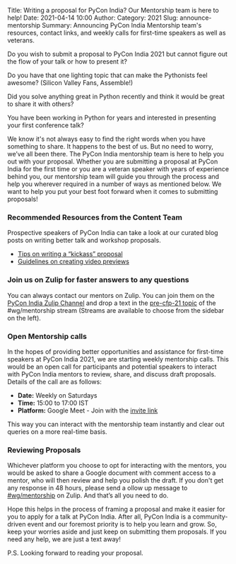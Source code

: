 Title: Writing a proposal for PyCon India? Our Mentorship team is here to help!
Date: 2021-04-14 10:00
Author: 
Category: 2021
Slug: announce-mentorship
Summary: Announcing PyCon India Mentorship team's resources, contact links, and weekly calls for first-time speakers as well as veterans.

Do you wish to submit a proposal to PyCon India 2021 but cannot figure out the flow of your talk or how to present it?

Do you have that one lighting topic that can make the Pythonists feel awesome? (Silicon Valley Fans, Assemble!)

Did you solve anything great in Python recently and think it would be great to share it with others?

You have been working in Python for years and interested in presenting your first conference talk?

We know it's not always easy to find the right words when you have something to share. It happens to the best of us. But no need to worry, we’ve all been there. The PyCon India mentorship team is here to help you out with your proposal. Whether you are submitting a proposal at PyCon India for the first time or you are a veteran speaker with years of experience behind you, our mentorship team will guide you through the process and help you wherever required in a number of ways as mentioned below. We want to help you put your best foot forward when it comes to submitting proposals!

### **Recommended Resources from the Content Team**

Prospective speakers of PyCon India can take a look at our curated blog posts on writing better talk and workshop proposals.

* [Tips on writing a “kickass” proposal](https://in.pycon.org/blog/2020/2020-workshop-cfp-announcement.html)
* [Guidelines on creating video previews](https://in.pycon.org/blog/2020/2020-call-for-proposals-announcement.html)

### **Join us on Zulip for faster answers to any questions**

You can always contact our mentors on Zulip. You can join them on the [PyCon India Zulip Channel](https://pyconindia.zulipchat.com/#) and drop a text in the [pre-cfp-21 topic](https://pyconindia.zulipchat.com/#narrow/stream/245487-wg.2Fmentorship/topic/pre-cfp-21) of the #wg/mentorship stream (Streams are available to choose from the sidebar on the left).

### **Open Mentorship calls**

In the hopes of providing better opportunities and assistance for first-time speakers at PyCon India 2021, we are starting weekly mentorship calls. This would be an open call for participants and potential speakers to interact with PyCon India mentors to review, share, and discuss draft proposals. Details of the call are as follows:

* **Date:** Weekly on Saturdays
* **Time:** 15:00 to 17:00 IST
* **Platform:** Google Meet - Join with the [invite link](https://meet.jit.si/PyConIndia21Mentorship)

This way you can interact with the mentorship team instantly and clear out queries on a more real-time basis.

### **Reviewing Proposals**

Whichever platform you choose to opt for interacting with the mentors, you would be asked to share a Google document with comment access to a mentor, who will then review and help you polish the draft. If you don't get any response in 48 hours, please send a ollow up message to [#wg/mentorship](https://pyconindia.zulipchat.com/#narrow/stream/245487-wg.2Fmentorship/topic/pre-cfp-21) on Zulip. And that’s all you need to do.

Hope this helps in the process of framing a proposal and make it easier for you to apply for a talk at PyCon India. After all, PyCon India is a community-driven event and our foremost priority is to help you learn and grow. So, keep your worries aside and just keep on submitting them proposals. If you need any help, we are just a text away!

P.S. Looking forward to reading your proposal.
